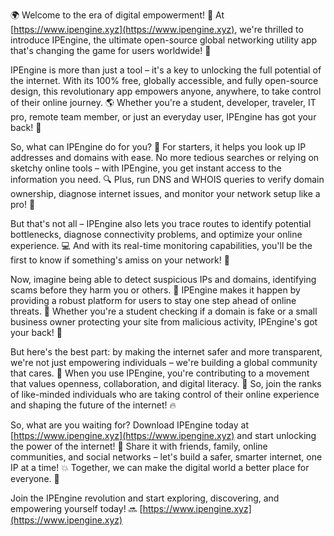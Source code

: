 🌍️ Welcome to the era of digital empowerment! 🚀 At [https://www.ipengine.xyz](https://www.ipengine.xyz), we're thrilled to introduce IPEngine, the ultimate open-source global networking utility app that's changing the game for users worldwide! 🔧

IPEngine is more than just a tool – it's a key to unlocking the full potential of the internet. With its 100% free, globally accessible, and fully open-source design, this revolutionary app empowers anyone, anywhere, to take control of their online journey. 🌎️ Whether you're a student, developer, traveler, IT pro, remote team member, or just an everyday user, IPEngine has got your back! 💪

So, what can IPEngine do for you? 🔧 For starters, it helps you look up IP addresses and domains with ease. No more tedious searches or relying on sketchy online tools – with IPEngine, you get instant access to the information you need. 🔍 Plus, run DNS and WHOIS queries to verify domain ownership, diagnose internet issues, and monitor your network setup like a pro! 📡

But that's not all – IPEngine also lets you trace routes to identify potential bottlenecks, diagnose connectivity problems, and optimize your online experience. 💻 And with its real-time monitoring capabilities, you'll be the first to know if something's amiss on your network! 🔔️

Now, imagine being able to detect suspicious IPs and domains, identifying scams before they harm you or others. 🚫 IPEngine makes it happen by providing a robust platform for users to stay one step ahead of online threats. 💪 Whether you're a student checking if a domain is fake or a small business owner protecting your site from malicious activity, IPEngine's got your back! 👊

But here's the best part: by making the internet safer and more transparent, we're not just empowering individuals – we're building a global community that cares. 🌈 When you use IPEngine, you're contributing to a movement that values openness, collaboration, and digital literacy. 💪 So, join the ranks of like-minded individuals who are taking control of their online experience and shaping the future of the internet! 🔥

So, what are you waiting for? Download IPEngine today at [https://www.ipengine.xyz](https://www.ipengine.xyz) and start unlocking the power of the internet! 🎉 Share it with friends, family, online communities, and social networks – let's build a safer, smarter internet, one IP at a time! 💥 Together, we can make the digital world a better place for everyone. 🌟

Join the IPEngine revolution and start exploring, discovering, and empowering yourself today! 🔜️ [https://www.ipengine.xyz](https://www.ipengine.xyz)